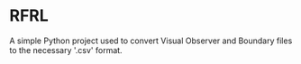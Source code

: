 # RFRL
A simple Python project used to convert Visual Observer and Boundary files to the necessary '.csv' format.
